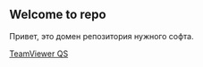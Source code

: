 ## Welcome to repo

Привет, это домен репозитория нужного софта.

<a href="https://download.teamviewer.com/download/TeamViewerQS.exe">TeamViewer QS</a>

